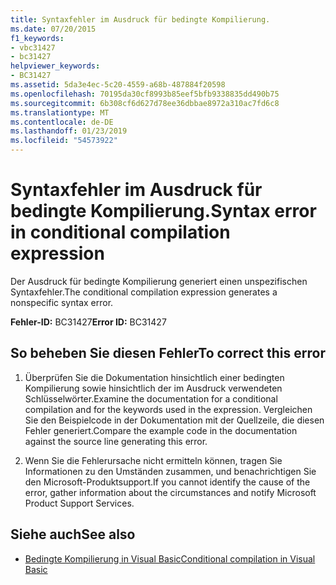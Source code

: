 ```yaml
---
title: Syntaxfehler im Ausdruck für bedingte Kompilierung.
ms.date: 07/20/2015
f1_keywords:
- vbc31427
- bc31427
helpviewer_keywords:
- BC31427
ms.assetid: 5da3e4ec-5c20-4559-a68b-487884f20598
ms.openlocfilehash: 70195da30cf8993b85eef5bfb9338835dd490b75
ms.sourcegitcommit: 6b308cf6d627d78ee36dbbae8972a310ac7fd6c8
ms.translationtype: MT
ms.contentlocale: de-DE
ms.lasthandoff: 01/23/2019
ms.locfileid: "54573922"
---
```

# <a name="syntax-error-in-conditional-compilation-expression"></a><span data-ttu-id="ccfd3-102">Syntaxfehler im Ausdruck für bedingte Kompilierung.</span><span class="sxs-lookup"><span data-stu-id="ccfd3-102">Syntax error in conditional compilation expression</span></span>
<span data-ttu-id="ccfd3-103">Der Ausdruck für bedingte Kompilierung generiert einen unspezifischen Syntaxfehler.</span><span class="sxs-lookup"><span data-stu-id="ccfd3-103">The conditional compilation expression generates a nonspecific syntax error.</span></span>  
  
 <span data-ttu-id="ccfd3-104">**Fehler-ID:** BC31427</span><span class="sxs-lookup"><span data-stu-id="ccfd3-104">**Error ID:** BC31427</span></span>  
  
## <a name="to-correct-this-error"></a><span data-ttu-id="ccfd3-105">So beheben Sie diesen Fehler</span><span class="sxs-lookup"><span data-stu-id="ccfd3-105">To correct this error</span></span>  
  
1.  <span data-ttu-id="ccfd3-106">Überprüfen Sie die Dokumentation hinsichtlich einer bedingten Kompilierung sowie hinsichtlich der im Ausdruck verwendeten Schlüsselwörter.</span><span class="sxs-lookup"><span data-stu-id="ccfd3-106">Examine the documentation for a conditional compilation and for the keywords used in the expression.</span></span> <span data-ttu-id="ccfd3-107">Vergleichen Sie den Beispielcode in der Dokumentation mit der Quellzeile, die diesen Fehler generiert.</span><span class="sxs-lookup"><span data-stu-id="ccfd3-107">Compare the example code in the documentation against the source line generating this error.</span></span>  
  
2.  <span data-ttu-id="ccfd3-108">Wenn Sie die Fehlerursache nicht ermitteln können, tragen Sie Informationen zu den Umständen zusammen, und benachrichtigen Sie den Microsoft-Produktsupport.</span><span class="sxs-lookup"><span data-stu-id="ccfd3-108">If you cannot identify the cause of the error, gather information about the circumstances and notify Microsoft Product Support Services.</span></span>  
  
## <a name="see-also"></a><span data-ttu-id="ccfd3-109">Siehe auch</span><span class="sxs-lookup"><span data-stu-id="ccfd3-109">See also</span></span>
- [<span data-ttu-id="ccfd3-110">Bedingte Kompilierung in Visual Basic</span><span class="sxs-lookup"><span data-stu-id="ccfd3-110">Conditional compilation in Visual Basic</span></span>](~/docs/visual-basic/programming-guide/program-structure/conditional-compilation.md)
